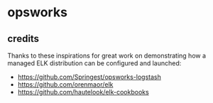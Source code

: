 # opsworks

## credits

Thanks to these inspirations for great work on demonstrating how a managed ELK distribution can be configured and launched:
* https://github.com/Springest/opsworks-logstash
* https://github.com/orenmaor/elk
* https://github.com/hautelook/elk-cookbooks
